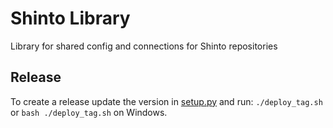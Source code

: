 # Shinto Library

Library for shared config and connections for Shinto repositories

## Release

To create a release update the version in [setup.py](./setup.py) and run: `./deploy_tag.sh` or `bash ./deploy_tag.sh` on Windows.
